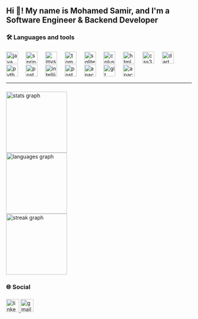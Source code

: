 <h2 align="left">Hi 👋! My name is Mohamed Samir, and I'm a Software Engineer & Backend Developer</h2>

###

<h3 align="left">🛠 Languages and tools</h3>

###

<div align="left">
  <img src="https://cdn.jsdelivr.net/gh/devicons/devicon/icons/java/java-original.svg" height="32" alt="java logo"  />
  <img width="13" />
  <img src="https://cdn.jsdelivr.net/gh/devicons/devicon/icons/spring/spring-original.svg" height="32" alt="spring logo"  />
  <img width="13" />
  <img src="https://cdn.jsdelivr.net/gh/devicons/devicon/icons/mysql/mysql-original.svg" height="32" alt="mysql logo"  />
  <img width="13" />
  <img src="https://cdn.jsdelivr.net/gh/devicons/devicon/icons/tomcat/tomcat-original.svg" height="32" alt="tomcat logo"  />
  <img width="13" />
  <img src="https://cdn.jsdelivr.net/gh/devicons/devicon/icons/sqlite/sqlite-original.svg" height="32" alt="sqlite logo"  />
  <img width="13" />
  <img src="https://cdn.jsdelivr.net/gh/devicons/devicon/icons/cplusplus/cplusplus-original.svg" height="32" alt="cplusplus logo"  />
  <img width="13" />
  <img src="https://cdn.jsdelivr.net/gh/devicons/devicon/icons/html5/html5-original.svg" height="32" alt="html5 logo"  />
  <img width="13" />
  <img src="https://cdn.jsdelivr.net/gh/devicons/devicon/icons/css3/css3-original.svg" height="32" alt="css3 logo"  />
  <img width="13" />
  <img src="https://cdn.jsdelivr.net/gh/devicons/devicon/icons/dart/dart-original.svg" height="32" alt="dart logo"  />
  <img width="13" />
  <img src="https://cdn.jsdelivr.net/gh/devicons/devicon/icons/python/python-original.svg" height="32" alt="python logo"  />
  <img width="13" />
  <img src="https://cdn.jsdelivr.net/gh/devicons/devicon/icons/postgresql/postgresql-original.svg" height="32" alt="postgresql logo"  />
  <img width="13" />
  <img src="https://cdn.jsdelivr.net/gh/devicons/devicon/icons/intellij/intellij-original.svg" height="32" alt="intellij logo"  />
  <img width="13" />
  <img src="https://skillicons.dev/icons?i=postman" height="32" alt="postman logo"  />
  <img width="13" />
  <img src="https://cdn.simpleicons.org/anaconda/44A833" height="32" alt="anaconda logo"  />
  <img width="13" />
  <img src="https://cdn.simpleicons.org/git/F05032" height="32" alt="git logo"  />
  <img width="13" />
  <img src="https://skillicons.dev/icons?i=maven" height="32" alt="apachemaven logo"  />
</div>
<hr>

###

<div align="left">
  <img src="https://github-readme-stats.vercel.app/api?username=MohameddSamir&hide_title=false&hide_rank=false&show_icons=true&include_all_commits=true&count_private=true&disable_animations=false&theme=dracula&locale=en&hide_border=false" height="165" alt="stats graph" /> <br>
  <img src="https://github-readme-stats.vercel.app/api/top-langs?username=MohameddSamir&locale=en&hide_title=false&layout=compact&card_width=320&langs_count=5&theme=dracula&hide_border=false" height="165" alt="languages graph" /> <br>
  <img src="https://streak-stats.demolab.com?user=MohameddSamir&locale=en&mode=daily&theme=dracula&hide_border=false&border_radius=5" height="165" alt="streak graph"  />
</div>

###

<h3 align="left">🌐 Social</h3>

###

<div align="left">
  <a href="https://www.linkedin.com/in/mohamed-samir-279949289" target="_blank">
    <img src="https://img.shields.io/static/v1?message=LinkedIn&logo=linkedin&label=&color=0077B5&logoColor=white&labelColor=&style=flat" height="35" alt="linkedin logo"  />
  </a>
  
  <a href="mailto:mosamirg1@gmail.com" target="_blank">
    <img src="https://img.shields.io/static/v1?message=Gmail&logo=gmail&label=&color=D14836&logoColor=white&labelColor=&style=flat" height="35" alt="gmail logo"  />
  </a>
</div>

###
